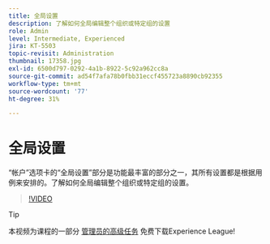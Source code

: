 ```yaml
---
title: 全局设置
description: 了解如何全局编辑整个组织或特定组的设置
role: Admin
level: Intermediate, Experienced
jira: KT-5503
topic-revisit: Administration
thumbnail: 17358.jpg
exl-id: 6500d797-0292-4a1b-8922-5c92a962cc8a
source-git-commit: ad54f7afa78b0fbb31eccf455723a8890cb92355
workflow-type: tm+mt
source-wordcount: '77'
ht-degree: 31%

---
```


# 全局设置

“帐户”选项卡的“全局设置”部分是功能最丰富的部分之一，其所有设置都是根据用例来安排的。了解如何全局编辑整个组织或特定组的设置。

>[!VIDEO](https://video.tv.adobe.com/v/3412507?quality=12&learn=on&hidetitle=true)

>[!TIP]
>
>本视频为课程的一部分 [管理员的高级任务](https://experienceleague.adobe.com/?recommended=Sign-A-1-2020.1) 免费下载Experience League!
